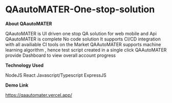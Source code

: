 # QAautoMATER-One-stop-solution

**About QAautoMATER**

QAautoMATER is UI driven one stop QA solution for web mobile and Api
QAautoMATER is complete No code solution
It supports CI/CD integration with all availiable CI tools on the Market
QAAutoMATER supports machine learning algorithm , hence test script created in a single click
QAAutoMATER provide Dashboard to view overall account progress

**Technology Used**

NodeJS
React
Javascript/Typescript
ExpressJS

**Demo Link**

https://qaautomater.vercel.app/


